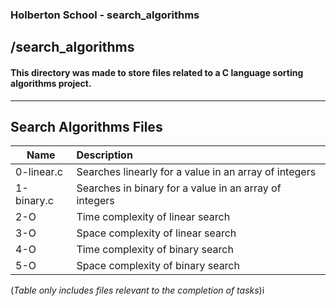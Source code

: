 ### Holberton School - search_algorithms
## /search_algorithms
#### This directory was made to store files related to a C language sorting algorithms project.
----------------------------------------------------------------------------------------------------------------
## Search Algorithms Files
| Name          | Description   |
| ------------- |:--------------|
| 0-linear.c | Searches linearly for a value in an array of integers |
| 1-binary.c | Searches in binary for a value in an array of integers|
| 2-O | Time complexity of linear search |
| 3-O | Space complexity of linear search |
| 4-O | Time complexity of binary search |
| 5-O | Space complexity of binary search |

(*Table only includes files relevant to the completion of tasks*)i
